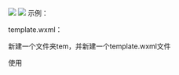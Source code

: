 ![](https://upload-images.jianshu.io/upload_images/19956127-1af0b01fe15e3694.png?imageMogr2/auto-orient/strip%7CimageView2/2/w/1240)
![](https://upload-images.jianshu.io/upload_images/19956127-bc7757ad4b75fa24.png?imageMogr2/auto-orient/strip%7CimageView2/2/w/1240)
示例：

template.wxml：

新建一个文件夹tem，并新建一个template.wxml文件

使用<template>定义模板，并使用name指定模板的名字
![](https://upload-images.jianshu.io/upload_images/19956127-6febae2ac40402ad.png?imageMogr2/auto-orient/strip%7CimageView2/2/w/1240)
**index.wxml：**

使用import导入模板

使用模板需要使用<template>，并使用属性is指定使用的模板名字

![](https://upload-images.jianshu.io/upload_images/19956127-94f4b7db1994c2d2?imageMogr2/auto-orient/strip%7CimageView2/2/w/1240) 

运行：

![](https://upload-images.jianshu.io/upload_images/19956127-0623080664bb4bbe?imageMogr2/auto-orient/strip%7CimageView2/2/w/1240)
原文链接：[https://blog.csdn.net/michael_ouyang/article/details/55049624](https://blog.csdn.net/michael_ouyang/article/details/55049624)
